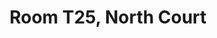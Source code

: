 ---
basin: 'No'
cudn: true
floor: Third
grade: 4
images:
- /room_database/images/noc/t25_1.jpg
- /room_database/images/noc/t25_2.jpg
living_room: 'No'
location: North Court
name: T25
network: Wireless Only
title: Room T25, North Court
---